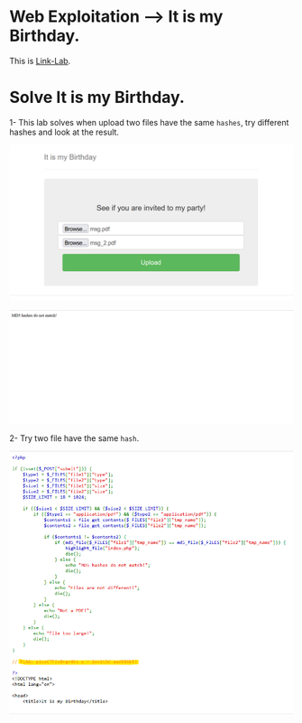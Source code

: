 # Web Exploitation --> It is my Birthday.
This is [Link-Lab](https://play.picoctf.org/practice/challenge/109?category=1&page=1&solved=1).
# Solve It is my Birthday.
1- This lab solves when upload two files have the same `hashes`, try different hashes and look at the result.

![2.2](screenshots/2.2.png)
<br />

![3.3](screenshots/3.3.png)
<br />

2- Try two file have the same `hash`.
<br />

![1.1](screenshots/1.1.png)
<br />